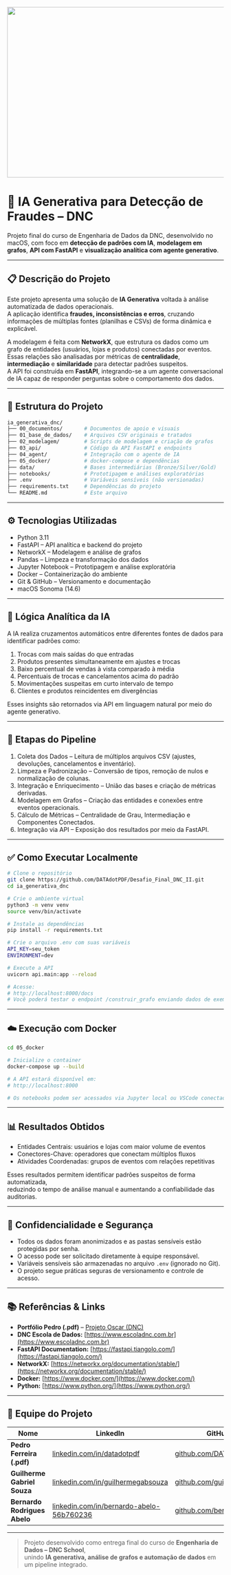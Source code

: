 <p align="center">
 <img width="1584" height="396" alt="DESAFIO FINAL II ENG DADOS_BANNER" src="https://github.com/user-attachments/assets/13a8cf3d-0703-4ccb-997d-9c294927d387" />
</p>

# 🤖 IA Generativa para Detecção de Fraudes – DNC

Projeto final do curso de Engenharia de Dados da DNC, desenvolvido no macOS, com foco em **detecção de padrões com IA**, **modelagem em grafos**, **API com FastAPI** e **visualização analítica com agente generativo**.

---

## 📋 Descrição do Projeto

Este projeto apresenta uma solução de **IA Generativa** voltada à análise automatizada de dados operacionais.  
A aplicação identifica **fraudes, inconsistências e erros**, cruzando informações de múltiplas fontes (planilhas e CSVs) de forma dinâmica e explicável.  

A modelagem é feita com **NetworkX**, que estrutura os dados como um grafo de entidades (usuários, lojas e produtos) conectadas por eventos.  
Essas relações são analisadas por métricas de **centralidade**, **intermediação** e **similaridade** para detectar padrões suspeitos.  
A API foi construída em **FastAPI**, integrando-se a um agente conversacional de IA capaz de responder perguntas sobre o comportamento dos dados.

---

## 📁 Estrutura do Projeto

```bash
ia_generativa_dnc/
├── 00_documentos/       # Documentos de apoio e visuais
├── 01_base_de_dados/    # Arquivos CSV originais e tratados
├── 02_modelagem/        # Scripts de modelagem e criação de grafos
├── 03_api/              # Código da API FastAPI e endpoints
├── 04_agent/            # Integração com o agente de IA
├── 05_docker/           # docker-compose e dependências
├── data/                # Bases intermediárias (Bronze/Silver/Gold)
├── notebooks/           # Prototipagem e análises exploratórias
├── .env                 # Variáveis sensíveis (não versionadas)
├── requirements.txt     # Dependências do projeto
└── README.md            # Este arquivo
```

---

## ⚙️ Tecnologias Utilizadas

- Python 3.11  
- FastAPI – API analítica e backend do projeto  
- NetworkX – Modelagem e análise de grafos  
- Pandas – Limpeza e transformação dos dados  
- Jupyter Notebook – Prototipagem e análise exploratória  
- Docker – Containerização do ambiente  
- Git & GitHub – Versionamento e documentação  
- macOS Sonoma (14.6)

---

## 🧠 Lógica Analítica da IA

A IA realiza cruzamentos automáticos entre diferentes fontes de dados para identificar padrões como:

1. Trocas com mais saídas do que entradas  
2. Produtos presentes simultaneamente em ajustes e trocas  
3. Baixo percentual de vendas à vista comparado à média  
4. Percentuais de trocas e cancelamentos acima do padrão  
5. Movimentações suspeitas em curto intervalo de tempo  
6. Clientes e produtos reincidentes em divergências  

Esses insights são retornados via API em linguagem natural por meio do agente generativo.

---

## 🧩 Etapas do Pipeline

1. Coleta dos Dados – Leitura de múltiplos arquivos CSV (ajustes, devoluções, cancelamentos e inventário).  
2. Limpeza e Padronização – Conversão de tipos, remoção de nulos e normalização de colunas.  
3. Integração e Enriquecimento – União das bases e criação de métricas derivadas.  
4. Modelagem em Grafos – Criação das entidades e conexões entre eventos operacionais.  
5. Cálculo de Métricas – Centralidade de Grau, Intermediação e Componentes Conectados.  
6. Integração via API – Exposição dos resultados por meio da FastAPI.

---

## ✅ Como Executar Localmente

```bash
# Clone o repositório
git clone https://github.com/DATAdotPDF/Desafio_Final_DNC_II.git
cd ia_generativa_dnc

# Crie o ambiente virtual
python3 -m venv venv
source venv/bin/activate

# Instale as dependências
pip install -r requirements.txt

# Crie o arquivo .env com suas variáveis
API_KEY=seu_token
ENVIRONMENT=dev

# Execute a API
uvicorn api.main:app --reload

# Acesse:
# http://localhost:8000/docs
# Você poderá testar o endpoint /construir_grafo enviando dados de exemplo.
```

---

## ☁️ Execução com Docker

```bash
cd 05_docker

# Inicialize o container
docker-compose up --build

# A API estará disponível em:
# http://localhost:8000

# Os notebooks podem ser acessados via Jupyter local ou VSCode conectado ao container.
```

---

## 📊 Resultados Obtidos

- Entidades Centrais: usuários e lojas com maior volume de eventos  
- Conectores-Chave: operadores que conectam múltiplos fluxos  
- Atividades Coordenadas: grupos de eventos com relações repetitivas  

Esses resultados permitem identificar padrões suspeitos de forma automatizada,  
reduzindo o tempo de análise manual e aumentando a confiabilidade das auditorias.

---

## 🔐 Confidencialidade e Segurança

- Todos os dados foram anonimizados e as pastas sensíveis estão protegidas por senha.  
- O acesso pode ser solicitado diretamente à equipe responsável.  
- Variáveis sensíveis são armazenadas no arquivo `.env` (ignorado no Git).  
- O projeto segue práticas seguras de versionamento e controle de acesso.

---

## 📚 Referências & Links

- **Portfólio Pedro (.pdf)** – [Projeto Oscar (DNC)](https://datapedutraferreir.wixsite.com/pdfdata/projects/desafio-final-ii---dnc)  
- **DNC Escola de Dados:** [https://www.escoladnc.com.br](https://www.escoladnc.com.br)  
- **FastAPI Documentation:** [https://fastapi.tiangolo.com/](https://fastapi.tiangolo.com/)  
- **NetworkX:** [https://networkx.org/documentation/stable/](https://networkx.org/documentation/stable/)  
- **Docker:** [https://www.docker.com/](https://www.docker.com/)  
- **Python:** [https://www.python.org/](https://www.python.org/)

---

## 👥 Equipe do Projeto

| Nome | LinkedIn | GitHub |
|------|-----------|--------|
| **Pedro Ferreira (.pdf)** | [linkedin.com/in/datadotpdf](https://www.linkedin.com/in/datadotpdf) | [github.com/DATAdotPDF](https://github.com/DATAdotPDF) |
| **Guilherme Gabriel Souza** | [linkedin.com/in/guilhermegabsouza](https://www.linkedin.com/in/guilhermegabsouza) | [github.com/guigabz](https://github.com/guigabz) |
| **Bernardo Rodrigues Abelo** | [linkedin.com/in/bernardo-abelo-56b760236](https://www.linkedin.com/in/bernardo-abelo-56b760236/) | [github.com/bernardoabelo](https://github.com/bernardoabelo) |

---

> Projeto desenvolvido como entrega final do curso de **Engenharia de Dados – DNC School**,  
> unindo **IA generativa, análise de grafos e automação de dados** em um pipeline integrado.
